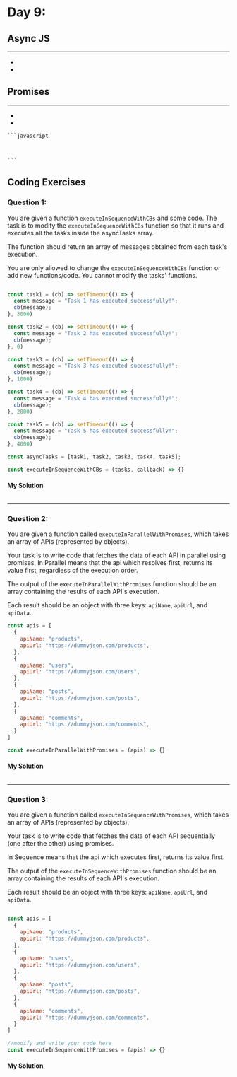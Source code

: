 
# Day 9: 
## Async JS 
* ****
  - 
  - 
## Promises
* ****
  - 
  - 
 

    ```javascript
    
   
    
    ```
  

     



## Coding Exercises

### Question 1:

You are given a function `executeInSequenceWithCBs` and some code. The task is to
modify the `executeInSequenceWithCBs` function so that it runs and executes all
the tasks inside the asyncTasks array. 

The function should return an array of messages obtained from each task's
execution.

You are only allowed to change the `executeInSequenceWithCBs` function or add new
functions/code. You cannot modify the tasks' functions.

```javascript

const task1 = (cb) => setTimeout(() => {
  const message = "Task 1 has executed successfully!";
  cb(message);
}, 3000)

const task2 = (cb) => setTimeout(() => {
  const message = "Task 2 has executed successfully!";
  cb(message);
}, 0)

const task3 = (cb) => setTimeout(() => {
  const message = "Task 3 has executed successfully!";
  cb(message);
}, 1000)

const task4 = (cb) => setTimeout(() => {
  const message = "Task 4 has executed successfully!";
  cb(message);
}, 2000)

const task5 = (cb) => setTimeout(() => {
  const message = "Task 5 has executed successfully!";
  cb(message);
}, 4000)

const asyncTasks = [task1, task2, task3, task4, task5];

const executeInSequenceWithCBs = (tasks, callback) => {}

```
#### My Solution
```javascript

```


-------------------------------------------------------------------

### Question 2:

You are given a function called `executeInParallelWithPromises`, which takes an
array of APIs (represented by objects). 

Your task is to write code that fetches the data of each API in parallel using
promises. In Parallel means that the api which resolves first, returns its value
first, regardless of the execution order. 

The output of the `executeInParallelWithPromises` function should be an array
containing the results of each API's execution.

Each result should be an object with three keys: `apiName`, `apiUrl`, and
`apiData`..

```javascript
const apis = [
  {
    apiName: "products", 
    apiUrl: "https://dummyjson.com/products",
  }, 
  {
    apiName: "users", 
    apiUrl: "https://dummyjson.com/users",
  }, 
  {
    apiName: "posts", 
    apiUrl: "https://dummyjson.com/posts",
  }, 
  {
    apiName: "comments", 
    apiUrl: "https://dummyjson.com/comments",
  }
]

const executeInParallelWithPromises = (apis) => {}

```
#### My Solution
```javascript

```
-------------------------------------------------------------------
### Question 3: 

You are given a function called `executeInSequenceWithPromises`, which takes an
array of APIs (represented by objects). 

Your task is to write code that fetches the data of each API sequentially (one
after the other) using promises. 

In Sequence means that the api which executes first, returns its value
first.

The output of the `executeInSequenceWithPromises` function should be an array
containing the results of each API's execution.

Each result should be an object with three keys: `apiName`, `apiUrl`, and
`apiData`.

```javascript

const apis = [
  {
    apiName: "products", 
    apiUrl: "https://dummyjson.com/products",
  }, 
  {
    apiName: "users", 
    apiUrl: "https://dummyjson.com/users",
  }, 
  {
    apiName: "posts", 
    apiUrl: "https://dummyjson.com/posts",
  }, 
  {
    apiName: "comments", 
    apiUrl: "https://dummyjson.com/comments",
  }
]

//modify and write your code here
const executeInSequenceWithPromises = (apis) => {}

```
#### My Solution
```javascript

```

